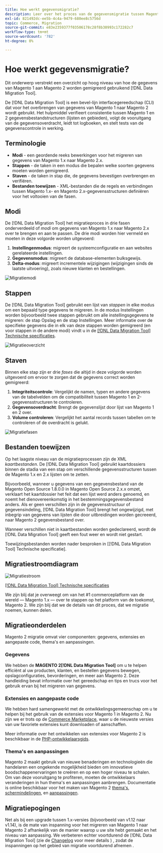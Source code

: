 ```yaml
---
title: Hoe werkt gegevensmigratie?
description: Leer over het proces van de gegevensmigratie tussen Magento 1 en Magento 2, met inbegrip van terminologie, werkschemadiagrammen, en stappen.
exl-id: 821492dc-ee5b-4c4a-9479-680ee8c5756d
topic: Commerce, Migration
source-git-commit: e83e2359377f03506178c28f8b30993c172282c7
workflow-type: tm+mt
source-wordcount: '782'
ht-degree: 0%

---
```


# Hoe werkt gegevensmigratie?

Dit onderwerp verstrekt een overzicht op hoog niveau van hoe de gegevens van Magento 1 aan Magento 2 worden gemigreerd gebruikend [!DNL Data Migration Tool].

De [!DNL Data Migration Tool] is een bevel-lijn interfacegereedschap (CLI) dat voor het overbrengen van gegevens van Magento 1 naar Magento 2 wordt gebruikt. Het hulpmiddel verifieert consistentie tussen Magento 1 en 2 gegevensbestandstructuren (lijsten en gebieden), volgt de vooruitgang van de gegevensoverdracht, leidt tot logboeken, en stelt tests van de gegevenscontrole in werking.

## Terminologie

* **Modi** - een geordende reeks bewerkingen voor het migreren van gegevens van Magento 1.x naar Magento 2.x.
* **Stappen** - de taken in een modus die bepalen welke soorten gegevens moeten worden gemigreerd.
* **Staven** - de taken in stap die, de gegevens bevestigen overbrengen en verifiëren.
* **Bestanden toewijzen** - XML-bestanden die de regels en verbindingen tussen Magento 1.x- en Magento 2.x-gegevensstructuren definiëren voor het voltooien van de fasen.

## Modi

De [!DNL Data Migration Tool] het migratieproces in drie fasen onderverdeeld of *modi* om gegevens van Magento 1.x naar Magento 2.x over te brengen en aan te passen. De drie modi worden hier vermeld en moeten in deze volgorde worden uitgevoerd:

1. **Instellingenmodus**: migreert de systeemconfiguratie en aan websites gerelateerde instellingen.
1. **Gegevensmodus**: migreert de database-elementen bulksgewijs.
1. **Delta-modus**: migreert incrementele wijzigingen (wijzigingen sinds de laatste uitvoering), zoals nieuwe klanten en bestellingen.

![Migratiemodi](../../assets/data-migration/MigrationModes2.png)

## Stappen

De [!DNL Data Migration Tool] gebruikt een lijst van *stappen* in elke modus om een bepaald type gegevens te migreren. In de modus Instellingen worden bijvoorbeeld twee stappen gebruikt om alle instellingsgegevens te migreren: de stap Opslag en de stap Instellingen. Meer informatie over de specifieke gegevens die in elk van deze stappen worden gemigreerd (en voor stappen in de andere modi) vindt u in de [[!DNL Data Migration Tool] Technische specificaties](technical-specification.md).

![Migratieoverzicht](../../assets/data-migration/MigrationOverview2.png)

## Staven

Binnen elke stap zijn er drie *fases* die altijd in deze volgorde worden uitgevoerd om ervoor te zorgen dat de gegevens correct worden gemigreerd:

1. **Integriteitscontrole**: Vergelijkt de namen, typen en andere gegevens van de tabelvelden om de compatibiliteit tussen Magento 1 en 2-gegevensstructuren te controleren.
1. **Gegevensoverdracht**: Brengt de gegevenslijst door lijst van Magento 1 en 2 over.
1. **Volume controleren**: Vergelijkt het aantal records tussen tabellen om te controleren of de overdracht is gelukt.

![Migratiefasen](../../assets/data-migration/MigrationSteps2.png)

## Bestanden toewijzen

Op het laagste niveau van de migratieprocessen zijn de XML *kaartbestanden*. De [!DNL Data Migration Tool] gebruikt kaartdossiers binnen de stadia van een stap om verschillende gegevensstructuren tussen de Magento 1.x en 2.x lijsten om te zetten.

Bijvoorbeeld, wanneer u gegevens van een gegevensbestand van de Magento Open Source 1.8.0.0 in Magento Open Source 2.x.x omzet, verklaart het kaartdossier het feit dat een lijst werd anders genoemd, en noemt het dienovereenkomstig in het bestemmingsgegevensbestand anders. Als er geen verschillen zijn in de gegevensstructuur of gegevensindeling, [!DNL Data Migration Tool] brengt het ongewijzigd, met inbegrip van gegevens van lijsten die door uitbreidingen worden gecreeerd, naar Magento 2 gegevensbestand over.

Wanneer verschillen niet in kaartbestanden worden gedeclareerd, wordt de [!DNL Data Migration Tool] geeft een fout weer en wordt niet gestart.

Toewijzingsbestanden worden nader besproken in [[!DNL Data Migration Tool] Technische specificatie].

## Migratiestroomdiagram

![Migratiestroom](../../assets/data-migration/migration_flow.png)

[[!DNL Data Migration Tool] Technische specificaties](technical-specification.md)

We zijn blij dat je overweegt om van het #1 commerceplatform van de wereld — Magento 1.x — over te stappen op het platform van de toekomst, Magento 2. We zijn blij dat we de details van dit proces, dat we migratie noemen, kunnen delen.

## Migratieonderdelen

Magento 2 migratie omvat vier componenten: gegevens, extensies en aangepaste code, thema&#39;s en aanpassingen.

### Gegevens

We hebben de **MAGENTO 2[!DNL Data Migration Tool]** om u te helpen efficiënt al uw producten, klanten, en bestellen gegevens bewegen, opslagconfiguraties, bevorderingen, en meer aan Magento 2. Deze handleiding bevat informatie over het gereedschap en tips en trucs voor het gebruik ervan bij het migreren van gegevens.

### Extensies en aangepaste code

We hebben hard samengewerkt met de ontwikkelingsgemeenschap om u te helpen bij het gebruik van de extensies voor Magento 1 in Magento 2. Nu zijn we er trots op de [Commerce Marketplace](https://marketplace.magento.com/), waar u de nieuwste versies van uw favoriete extensies kunt downloaden of aanschaffen.

Meer informatie over het ontwikkelen van extensies voor Magento 2 is beschikbaar in de [PHP-ontwikkelaarsgids](https://developer.adobe.com/commerce/php/development/).

### Thema&#39;s en aanpassingen

Magento 2 maakt gebruik van nieuwe benaderingen en technologieën die handelaren een ongekende mogelijkheid bieden om innovatieve boodschappenervaringen te creëren en op een hoger niveau te schalen. Om van deze vooruitgang te profiteren, moeten de ontwikkelaars veranderingen in hun thema&#39;s en aanpassingen aanbrengen. Documentatie is online beschikbaar voor het maken van Magento 2 [thema&#39;s](https://developer.adobe.com/commerce/frontend-core/guide/themes/), [schermindelingen](https://developer.adobe.com/commerce/frontend-core/guide/layouts/), en [aanpassingen](https://developer.adobe.com/commerce/frontend-core/guide/layouts/xml-manage/).

## Migratiepogingen

Net als bij een upgrade tussen 1.x-versies (bijvoorbeeld van v1.12 naar v1.14), is de mate van inspanning voor het migreren van Magento 1 naar Magento 2 afhankelijk van de manier waarop u uw site hebt gemaakt en het niveau van aanpassing.
We verbeteren echter voortdurend de [!DNL Data Migration Tool] (zie de [Changelog](https://github.com/magento/data-migration-tool/blob/2.3/CHANGELOG.md) voor meer details ) , zodat de inspanningen op het gebied van migratie voortdurend afnemen .
